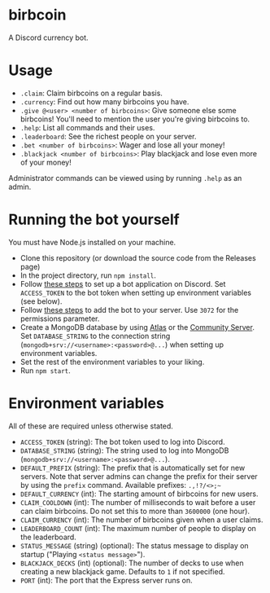 # birbcoin
A Discord currency bot.

# Usage
- `.claim`: Claim birbcoins on a regular basis.
- `.currency`: Find out how many birbcoins you have.
- `.give @<user> <number of birbcoins>`: Give someone else some birbcoins! You'll need to mention the user you're giving birbcoins to.
- `.help`: List all commands and their uses.
- `.leaderboard`: See the richest people on your server.
- `.bet <number of birbcoins>`: Wager and lose all your money!
- `.blackjack <number of birbcoins>`: Play blackjack and lose even more of your money!

Administrator commands can be viewed using by running `.help` as an admin.

# Running the bot yourself
You must have Node.js installed on your machine.
- Clone this repository (or download the source code from the Releases page)
- In the project directory, run `npm install`.
- Follow [these steps](https://discordjs.guide/preparations/setting-up-a-bot-application.html#creating-your-bot) to set up a bot application on Discord. Set `ACCESS_TOKEN` to the bot token when setting up environment variables (see below).
- Follow [these steps](https://discordjs.guide/preparations/adding-your-bot-to-servers.html#bot-invite-links) to add the bot to your server. Use `3072` for the permissions parameter.
- Create a MongoDB database by using [Atlas](https://www.mongodb.com/cloud/atlas) or the [Community Server](https://www.mongodb.com/try/download/community). Set `DATABASE_STRING` to the connection string (`mongodb+srv://<username>:<password>@...`) when setting up environment variables.
- Set the rest of the environment variables to your liking.
- Run `npm start`.

# Environment variables
All of these are required unless otherwise stated.
- `ACCESS_TOKEN` (string): The bot token used to log into Discord.
- `DATABASE_STRING` (string): The string used to log into MongoDB (`mongodb+srv://<username>:<password>@...`).
- `DEFAULT_PREFIX` (string): The prefix that is automatically set for new servers. Note that server admins can change the prefix for their server by using the `prefix` command. Available prefixes: `.,!?/<>;~`
- `DEFAULT_CURRENCY` (int): The starting amount of birbcoins for new users.
- `CLAIM_COOLDOWN` (int): The number of milliseconds to wait before a user can claim birbcoins. Do not set this to more than `3600000` (one hour).
- `CLAIM_CURRENCY` (int): The number of birbcoins given when a user claims.
- `LEADERBOARD_COUNT` (int): The maximum number of people to display on the leaderboard.
- `STATUS_MESSAGE` (string) (optional): The status message to display on startup ("Playing `<status message>`").
- `BLACKJACK_DECKS` (int) (optional): The number of decks to use when creating a new blackjack game. Defaults to `1` if not specified.
- `PORT` (int): The port that the Express server runs on.
